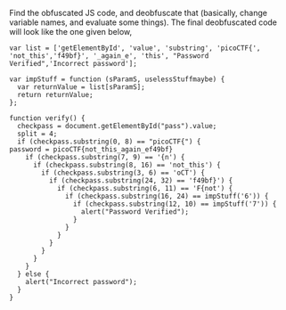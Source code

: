 Find the obfuscated JS code, and deobfuscate that (basically, change variable names, and evaluate some things). The final deobfuscated code will look like the one given below,

    var list = ['getElementById', 'value', 'substring', 'picoCTF{', 'not_this','f49bf}', '_again_e', 'this', "Password Verified",'Incorrect password'];

    var impStuff = function (sParamS, uselessStuffmaybe) {
      var returnValue = list[sParamS];
      return returnValue;
    };
    
    function verify() {
      checkpass = document.getElementById("pass").value;
      split = 4;
      if (checkpass.substring(0, 8) == "picoCTF{") {							password = picoCTF{not_this_again_ef49bf}
        if (checkpass.substring(7, 9) == '{n') {
          if (checkpass.substring(8, 16) == 'not_this') {
            if (checkpass.substring(3, 6) == 'oCT') {
              if (checkpass.substring(24, 32) == 'f49bf}') {
                if (checkpass.substring(6, 11) == 'F{not') {
                  if (checkpass.substring(16, 24) == impStuff('6')) {
                    if (checkpass.substring(12, 10) == impStuff('7')) {
                      alert("Password Verified");
                    }
                  }
                }
              }
            }
          }
        }
      } else {
        alert("Incorrect password");
      }
    }


